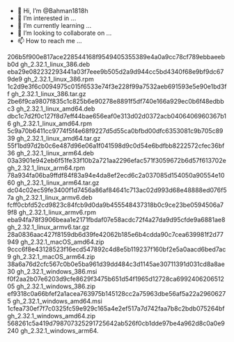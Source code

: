 - 👋 Hi, I’m @Bahman1818h
- 👀 I’m interested in ...
- 🌱 I’m currently learning ...
- 💞️ I’m looking to collaborate on ...
- 📫 How to reach me ...

<!---
Bahman1818h/Bahman1818h is a ✨ special ✨ repository because its `README.md` (this file) appears on your GitHub profile.
You can click the Preview link to take a look at your changes.
--->
206b5f900e817ace228544168f9549405355389e4a0a9cc78cf789ebbaeebb0d  gh_2.32.1_linux_386.deb
eba29e082232293441a03f7eee9b505d2a9d944cc5bd4340f68e9bf9dc679de9  gh_2.32.1_linux_386.rpm
1c2d9e3f6c0094975c015f6533e74f3e228f99a7532aeb691593e5e90e1bd3ff  gh_2.32.1_linux_386.tar.gz
2be6f9ca9807f835c1c825b6e90278e8891f5df740e166a929ec0b6f48edbbc3  gh_2.32.1_linux_amd64.deb
dbc1c7d2f0c127f8d7eff44bae656eaf0e313d02d0372acb0406406960367b16  gh_2.32.1_linux_amd64.rpm
5c9a70b6411cc9774f5f4e68f9227d5d55ca0bfbd00dfc6353081c9b705c8939  gh_2.32.1_linux_amd64.tar.gz
55f1bd97d2b0c6e487d96e06a1f041598d9c0d54e6bdfbb8222572cfec36bf36  gh_2.32.1_linux_arm64.deb
03a3901e942eb6f51fe33f10b2a721aa2296efac571f3059672b6d57f613702e  gh_2.32.1_linux_arm64.rpm
78a934fa06ba9ffdf84f83a94e4da8ef2ecd6c2a037085d154050a90554e1060  gh_2.32.1_linux_arm64.tar.gz
dc04c02ec59fe3400f1d7456a86af84641c713ac02d993d68e48888ed076f57a  gh_2.32.1_linux_armv6.deb
fcff0cbfd52cd9823c84fcb9d0da9b455548437318b0c9ce23be0594506a79f8  gh_2.32.1_linux_armv6.rpm
eba94fa78f3906beaa1e2171fbdaf07e58acdc72f4a27da9d95cfde9a6881ae8  gh_2.32.1_linux_armv6.tar.gz
28a0836aac427f8159db6d39fe42062b185e6b4cdda90c7cea639981f2d77949  gh_2.32.1_macOS_amd64.zip
9ccc6f8e43128523f16ecd547892c4d8e5b119237f160bf2e5a0aacd6bed7ac9  gh_2.32.1_macOS_arm64.zip
38a6a76d2cfc567c0b0e5ba961d39dd484c3d1145ae30711391d031cd8a8ae30  gh_2.32.1_windows_386.msi
f0f2aa2b07e6203d9cfe8629f3475b651d54f1965d12728ca699240620651205  gh_2.32.1_windows_386.zip
ef9318c0a66bfef2a1acea763975b145128cc2a75963dbe56af5a22a29606275  gh_2.32.1_windows_amd64.msi
1cfea730ef7f7c0325fc59e929c165a4e2ef517a7d742faa7b8c2bdb075264bf  gh_2.32.1_windows_amd64.zip
568261c5a419d798707325291725642ab526f0cb1dde97be4a962d8c0a0e9240  gh_2.32.1_windows_arm64.
